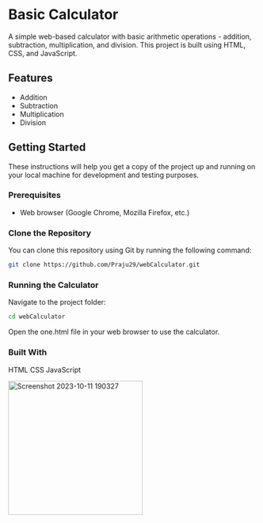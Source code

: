 # Basic Calculator

A simple web-based calculator with basic arithmetic operations - addition, subtraction, multiplication, and division. This project is built using HTML, CSS, and JavaScript.

## Features

- Addition
- Subtraction
- Multiplication
- Division

## Getting Started

These instructions will help you get a copy of the project up and running on your local machine for development and testing purposes.

### Prerequisites

- Web browser (Google Chrome, Mozilla Firefox, etc.)

### Clone the Repository

You can clone this repository using Git by running the following command:
```bash
git clone https://github.com/Praju29/webCalculator.git
```

### Running the Calculator
Navigate to the project folder:
```bash
cd webCalculator
```
Open the one.html file in your web browser to use the calculator.

### Built With
HTML
CSS
JavaScript


<img width="271" alt="Screenshot 2023-10-11 190327" src="https://github.com/Praju29/webCalculator/assets/134161335/9b0a5ba8-bb65-40e8-8039-cc232b74b2e4">


